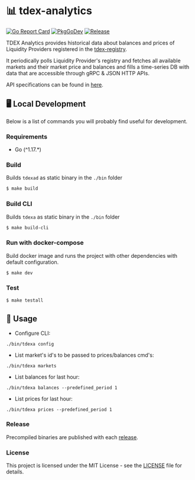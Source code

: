 # 📊 tdex-analytics

[![Go Report Card](https://goreportcard.com/badge/github.com/tdex-network/tdex-analytics)](https://goreportcard.com/report/github.com/tdex-network/tdex-analytics)
[![PkgGoDev](https://pkg.go.dev/badge/github.com/tdex-network/tdex-analytics)](https://pkg.go.dev/github.com/tdex-network/tdex-analytics)
[![Release](https://img.shields.io/github/release/tdex-network/tdex-analytics.svg)](https://github.com/tdex-network/tdex-analytics/releases/latest)

TDEX Analytics provides historical data about balances and prices of Liquidity Providers registered in the [tdex-registry](https://github.com/tdex-network/tdex-registry).

It periodically polls Liquidity Provider's registry and fetches all available markets and their market price and balances and fills a time-series DB with data that are accessible through gRPC & JSON HTTP APIs.

API specifications can be found in [here](https://github.com/tdex-network/tdex-analytics/blob/master/api-spec/protobuf/tdexa/v1).


## 🖥 Local Development

Below is a list of commands you will probably find useful for development.

### Requirements

* Go (^1.17.*)


### Build

Builds `tdexad` as static binary in the `./bin` folder

```bash
$ make build
```

### Build CLI

Builds `tdexa` as static binary in the `./bin` folder

```bash
$ make build-cli
```

### Run with docker-compose

Build docker image and runs the project with other dependencies with default configuration.

```bash
$ make dev
```

### Test

```bash
$ make testall
```

## 📄 Usage

- Configure CLI:
```
./bin/tdexa config
```

- List market's id's to be passed to prices/balances cmd's:
```
./bin/tdexa markets
```

- List balances for last hour:
```
./bin/tdexa balances --predefined_period 1
```

- List prices for last hour:
```
./bin/tdexa prices --predefined_period 1
```

### Release

Precompiled binaries are published with each [release](https://github.com/tdex-network/tdex-analytics/releases).

### License

This project is licensed under the MIT License - see the [LICENSE](https://github.com/tdex-network/tdex-analytics/blob/master/LICENSE) file for details.
